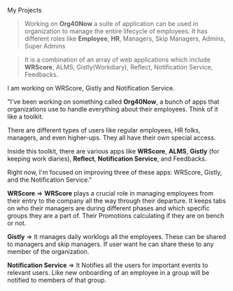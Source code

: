 
My Projects
> Working on **Org40Now** a suite of application can be used in organization to manage the entire lifecycle of employees.
> It has different roles like **Employee**, **HR**, Managers, Skip Managers, Admins, Super Admins


> It is a combination of an array of web applications which include **WRScore**, ALMS, Gistly(Workdiary), Reflect, Notification Service, Feedbacks. 

I am working on WRScore, Gistly and Notification Service.



"I've been working on something called **Org40Now**, a bunch of apps that organizations use to handle everything about their employees. Think of it like a toolkit.

There are different types of users like regular employees, HR folks, managers, and even higher-ups. They all have their own special access.

Inside this toolkit, there are various apps like **WRScore**, **ALMS**, **Gistly** (for keeping work diaries), **Reflect**, **Notification Service**, and Feedbacks.

Right now, I'm focused on improving three of these apps: WRScore, Gistly, and the Notification Service."


**WRScore** => **WRScore** plays a crucial role in managing employees from their entry to the company all the way through their departure. It keeps tabs on who their managers are during different phases and which specific groups they are a part of. Their Promotions calculating if they are on bench or not.

**Gistly** => It manages daily worklogs all the employees. These can be shared to managers and skip managers. If user want he can share these to any member of the organization.

**Notification Service** => It Notifies all the users for important events to relevant users. Like new onboarding of an employee in a group will be notified to members of that group.